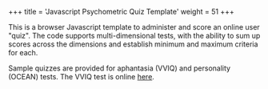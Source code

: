 +++
title = 'Javascript Psychometric Quiz Template'
weight = 51
+++

This is a browser Javascript template to administer and score an online user
"quiz". The code supports multi-dimensional tests, with the ability to sum up
scores across the dimensions and establish minimum and maximum criteria for
each.

Sample quizzes are provided for aphantasia (VVIQ) and personality (OCEAN)
tests. The VVIQ test is online [here](https://www.sadied.com/viv-q).
